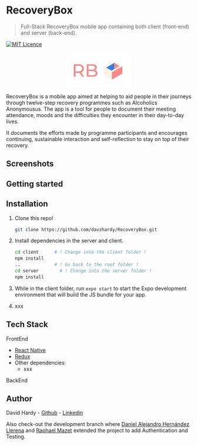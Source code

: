 # RecoveryBox
> Full-Stack RecoveryBox mobile app containing both client (front-end) and server (back-end).

[![MIT Licence](https://badges.frapsoft.com/os/mit/mit.svg?v=103)](https://opensource.org/licenses/mit-license.php)

<p align="center">
  <img src="./client/assets/logo.jpeg" />
</p>

RecoveryBox is a mobile app aimed at helping to aid people in their journeys through twelve-step recovery programmes such as Alcoholics Anonymousus. The app is a tool for people to document their meeting attendance, moods and the difficulties they encounter in their day-to-day lives. 

It documents the efforts made by programme participants and encourages continuing, sustainable interaction and self-reflection to stay on top of their recovery.

## Screenshots


## Getting started


## Installation

1. Clone this repo!

   ```bash
   git clone https://github.com/davzhardy/RecoveryBox.git
   ```

2. Install dependencies in the server and client.

   ```bash
   cd client      # ! Change into the client folder !
   npm install
   ..             # ! Go back to the root folder ! 
   cd server		# ! Change into the server folder !
   npm install
   ```

3. While in the client folder, run ````expo start```` to start the Expo development environment that will build the JS bundle for your app.

4. xxx

## Tech Stack

FrontEnd
* [React Native](https://facebook.github.io/react-native/) 
* [Redux](https://redux.js.org/)
* Other dependencies:
  * xxx

BackEnd

## Author

David Hardy - [Github](https://github.com/davzhardy) - [Linkedin](www.linkedin.com/in/david-hardy50)

Also check-out the development branch where [Daniel Alejandro Hernández Llerena](https://github.com/llere-alt) and [Raphael Mazet](https://github.com/raphael-mazet) extended the project to add Authentication and Testing.
